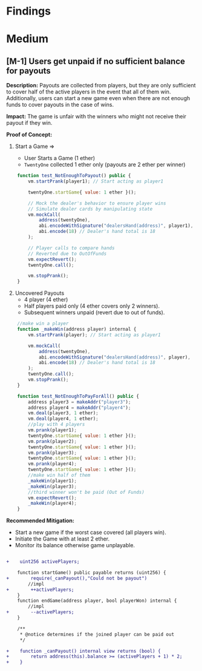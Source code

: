 # Findings

# Medium

## [M-1] Users get unpaid if no sufficient balance for payouts

**Description:** Payouts are collected from players, but they are only sufficient to cover half of the active players in the event that all of them win. Additionally, users can start a new game even when there are not enough funds to cover payouts in the case of wins.

**Impact:** The game is unfair with the winners who might not receive their payout if they win.

**Proof of Concept:**

1. Start a Game =>

   - User Starts a Game (1 ether)
   - `TwentyOne` collected 1 ether only (payouts are 2 ether per winner)

```javascript
    function test_NotEnoughToPayout() public {
        vm.startPrank(player1); // Start acting as player1

        twentyOne.startGame{ value: 1 ether }();

        // Mock the dealer's behavior to ensure player wins
        // Simulate dealer cards by manipulating state
        vm.mockCall(
            address(twentyOne),
            abi.encodeWithSignature("dealersHand(address)", player1),
            abi.encode(18) // Dealer's hand total is 18
        );

        // Player calls to compare hands
        // Reverted due to OutOfFunds
        vm.expectRevert();
        twentyOne.call();

        vm.stopPrank();
    }
```

2. Uncovered Payouts
   - 4 player (4 ether)
   - Half players paid only (4 ether covers only 2 winners).
   - Subsequent winners unpaid (revert due to out of funds).

```javascript
    //make win a player
    function _makeWin(address player) internal {
        vm.startPrank(player); // Start acting as player1

        vm.mockCall(
            address(twentyOne),
            abi.encodeWithSignature("dealersHand(address)", player),
            abi.encode(18) // Dealer's hand total is 18
        );
        twentyOne.call();
        vm.stopPrank();
    }

    function test_NotEnoughToPayForAll() public {
        address player3 = makeAddr("player3");
        address player4 = makeAddr("player4");
        vm.deal(player3, 1 ether);
        vm.deal(player4, 1 ether);
        //play with 4 players
        vm.prank(player1);
        twentyOne.startGame{ value: 1 ether }();
        vm.prank(player2);
        twentyOne.startGame{ value: 1 ether }();
        vm.prank(player3);
        twentyOne.startGame{ value: 1 ether }();
        vm.prank(player4);
        twentyOne.startGame{ value: 1 ether }();
        //make win half of them
        _makeWin(player1);
        _makeWin(player3);
        //third winner won't be paid (Out of Funds)
        vm.expectRevert();
        _makeWin(player4);
    }
```

**Recommended Mitigation:**

- Start a new game if the worst case covered (all players win).
- Initiate the Game with at least 2 ether.
- Monitor its balance otherwise game unplayable.

```diff

+    uint256 activePlayers;

    function startGame() public payable returns (uint256) {
+        require(_canPayout(),"Could not be payout")
        //impl
+        ++activePlayers;
    }
    function endGame(address player, bool playerWon) internal {
        //impl
+        --activePlayers;
    }

    /**
     * @notice determines if the joined player can be paid out
     */

+    function _canPayout() internal view returns (bool) {
+        return address(this).balance >= (activePlayers + 1) * 2;
+    }

```
